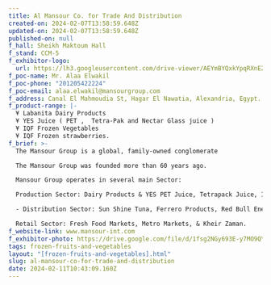 ```yaml
---
title: Al Mansour Co. for Trade And Distribution
created-on: 2024-02-07T13:58:59.648Z
updated-on: 2024-02-07T13:58:59.648Z
published-on: null
f_hall: Sheikh Maktoum Hall
f_stand: CCM-5
f_exhibitor-logo:
  url: https://lh3.googleusercontent.com/drive-viewer/AEYmBYQxkYpqRXnE2Dg4JnUHnyUJaErLYV2hd7sEQbzGaVTdTQC5E0j2kWtT2AyuDOh3S1Vg3OpXw7HtmFGTzSMEuSuP6hNs8g=s1600
f_poc-name: Mr. Alaa Elwakil
f_poc-phone: "201205422224"
f_poc-email: alaa.elwakil@mansourgroup.com
f_address: Canal El Mahmoudia St, Hagar El Nawatia, Alexandria, Egypt.
f_product-range: |-
  ¥	Labanita Dairy Products
  ¥	YES Juice ( PET ,  Tetra-Pak and Nectar Glass juice )
  ¥	IQF Frozen Vegetables 
  ¥	IQF Frozen strawberries.
f_brief: >-
  The Mansour Group is a global, family-owned conglomerate

  The Mansour Group was founded more than 60 years ago.

  Mansour Group operates in several main Sector:

  Production Sector: Dairy Products & YES PET Juice, Tetrapack Juice, IQF Frozen Vegetables & Strawberries.

  - Distribution Sector: Sun Shine Tuna, Ferrero Products, Red Bull Energy Drinks

  Retail Sector: Fresh Food Markets, Metro Markets, & Kheir Zaman.
f_website-link: www.mansour-int.com
f_exhibitor-photo: https://drive.google.com/file/d/1fsg2NGy693E-y7MO9QY5pQxwNYFBMOsg/view?usp=drive_link
tags: frozen-fruits-and-vegetables
layout: "[frozen-fruits-and-vegetables].html"
slug: al-mansour-co-for-trade-and-distribution
date: 2024-02-11T10:43:09.160Z
---
```

